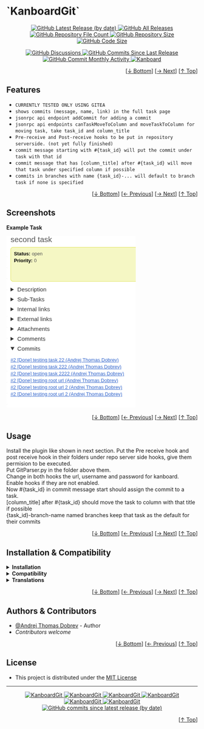 <h1 name="user-content-readme-top">`KanboardGit`</h1>
<p align="center">
    <a href="https://github.com/andrej2431/KanboardGit/releases">
        <img src="https://img.shields.io/github/v/release/andrej2431/KanboardGit?style=for-the-badge&color=brightgreen" alt="GitHub Latest Release (by date)" title="GitHub Latest Release (by date)">
    </a>
    <a href="https://github.com/andrej2431/KanboardGit/releases">
        <img src="https://img.shields.io/github/downloads/andrej2431/KanboardGit/total?style=for-the-badge&color=orange" alt="GitHub All Releases" title="GitHub All Downloads">
    </a>
    <a href="https://github.com/andrej2431/KanboardGit/releases">
        <img src="https://img.shields.io/github/directory-file-count/andrej2431/KanboardGit?style=for-the-badge&color=orange" alt="GitHub Repository File Count" title="GitHub Repository File Count">
    </a>
    <a href="https://github.com/andrej2431/KanboardGit/releases">
        <img src="https://img.shields.io/github/repo-size/andrej2431/KanboardGit?style=for-the-badge&color=orange" alt="GitHub Repository Size" title="GitHub Repository Size">
    </a>
    <a href="https://github.com/andrej2431/KanboardGit/releases">
        <img src="https://img.shields.io/github/languages/code-size/andrej2431/KanboardGit?style=for-the-badge&color=orange" alt="GitHub Code Size" title="GitHub Code Size">
    </a>
</p>
<p align="center">
    <a href="https://github.com/andrej2431/KanboardGit/discussions">
        <img src="https://img.shields.io/github/discussions/andrej2431/KanboardGit?style=for-the-badge&color=blue" alt="GitHub Discussions" title="Read Discussions">
    </a>
    <a href="https://github.com/andrej2431/KanboardGit/compare">
        <img src="https://img.shields.io/github/commits-since/andrej2431/KanboardGit/latest?include_prereleases&style=for-the-badge&color=blue" alt="GitHub Commits Since Last Release" title="GitHub Commits Since Last Release">
    </a>
    <a href="https://github.com/andrej2431/KanboardGit/compare">
        <img src="https://img.shields.io/github/commit-activity/m/andrej2431/KanboardGit?style=for-the-badge&color=blue" alt="GitHub Commit Monthly Activity" title="GitHub Commit Monthly Activity">
    </a>
    <a href="https://github.com/kanboard/kanboard" title="Kanboard - Kanban Project Management Software">
        <img src="https://img.shields.io/badge/Plugin%20for-kanboard-D40000?style=for-the-badge&labelColor=000000" alt="Kanboard">
    </a>
</p>


<p align="right">[<a href="#user-content-readme-bottom">&#8595; Bottom</a>] [<a href="#screenshots">&#8594; Next</a>] [<a href="#user-content-readme-top">&#8593; Top</a>]</p>

## Features
- `CURRENTLY TESTED ONLY USING GITEA`
- `shows commits (message, name, link) in the full task page`
- `jsonrpc api endpoint addCommit for adding a commit`
- `jsonrpc api endpoints canTaskMoveToColumn and moveTaskToColumn for moving task, take task_id and column_title`
- `Pre-receive and Post-receive hooks to be put in repository serverside. (not yet fully finished)`
- `commit message starting with #{task_id} will put the commit under task with that id`
- `commit message that has [column_title] after #{task_id} will move that task under specified column if possible`
- `commits in branches with name {task_id}-... will default to branch task if none is specified`


<p align="right">[<a href="#user-content-readme-bottom">&#8595; Bottom</a>] [<a href="#features">&#8592; Previous</a>] [<a href="#usage">&#8594; Next</a>] [<a href="#user-content-readme-top">&#8593; Top</a>]</p>

## Screenshots

**Example Task**  

![Example Task](/Assets/example_task.png "Read Screenshot Name")


<p align="right">[<a href="#user-content-readme-bottom">&#8595; Bottom</a>] [<a href="#features">&#8592; Previous</a>] [<a href="#installation--compatibility">&#8594; Next</a>] [<a href="#user-content-readme-top">&#8593; Top</a>]</p>

## Usage
Install the plugin like shown in next section.
Put the Pre receive hook and post receive hook in their folders under repo server side hooks, give them permision to be executed.  
Put GitParser.py in the folder above them.  
Change in both hooks the url, username and password for kanboard.  
Enable hooks if they are not enabled.  
Now #{task_id} in commit message start should assign the commit to a task.   
\[column_title\] after #{task_id} should move the task to column with that title if possible  
{task_id}-branch-name named branches keep that task as the default for their commits  

<p align="right">[<a href="#user-content-readme-bottom">&#8595; Bottom</a>] [<a href="#screenshots">&#8592; Previous</a>] [<a href="#authors--contributors">&#8594; Next</a>] [<a href="#user-content-readme-top">&#8593; Top</a>]</p>

## Installation & Compatibility

<details>
    <summary><strong>Installation</strong></summary>

- Install via the **[Kanboard](https://github.com/kanboard/kanboard "Kanboard - Kanban Project Management Software") Plugin Directory** or see [INSTALL.md](../master/INSTALL.md)
- Read the full [**Changelog**](../master/changelog.md "See changes") to see the latest updates

</details>
<details>
    <summary><strong>Compatibility</strong></summary>

- Requires [Kanboard](https://github.com/kanboard/kanboard "Kanboard - Kanban Project Management Software") ≥`1.2.20`
- **Other Plugins & Action Plugins**
  - _No known issues_
- **Core Files & Templates**
  - `01` Template override
  - _No database changes_

</details>
<details>
    <summary><strong>Translations</strong></summary>

- _Starter template available_

</details>

<p align="right">[<a href="#user-content-readme-bottom">&#8595; Bottom</a>] [<a href="#usage">&#8592; Previous</a>] [<a href="#license">&#8594; Next</a>] [<a href="#user-content-readme-top">&#8593; Top</a>]</p>

## Authors & Contributors

- [@Andrej Thomas Dobrev](https://github.com/andrej2431) - Author
- _Contributors welcome_

<p align="right">[<a href="#user-content-readme-bottom">&#8595; Bottom</a>] [<a href="#installation--compatibility">&#8592; Previous</a>] [<a href="#user-content-readme-top">&#8593; Top</a>]</p>

## License

- This project is distributed under the [MIT License](../master/LICENSE "Read The MIT license")

---

<p align="center">
    <a href="https://github.com/andrej2431/KanboardGit/stargazers" title="View Stargazers">
        <img src="https://img.shields.io/github/stars/andrej2431/KanboardGit?logo=github&style=flat-square" alt="KanboardGit">
    </a>
    <a href="https://github.com/andrej2431/KanboardGit/forks" title="See Forks">
        <img src="https://img.shields.io/github/forks/andrej2431/KanboardGit?logo=github&style=flat-square" alt="KanboardGit">
    </a>
    <a href="https://github.com/andrej2431/KanboardGit/blob/master/LICENSE" title="Read License">
        <img src="https://img.shields.io/github/license/andrej2431/KanboardGit?style=flat-square" alt="KanboardGit">
    </a>
    <a href="https://github.com/andrej2431/KanboardGit/issues" title="Open Issues">
        <img src="https://img.shields.io/github/issues-raw/andrej2431/KanboardGit?style=flat-square" alt="KanboardGit">
    </a>
    <a href="https://github.com/andrej2431/KanboardGit/issues?q=is%3Aissue+is%3Aclosed" title="Closed Issues">
        <img src="https://img.shields.io/github/issues-closed/andrej2431/KanboardGit?style=flat-square" alt="KanboardGit">
    </a>
    <a href="https://github.com/andrej2431/KanboardGit/discussions" title="Read Discussions">
        <img src="https://img.shields.io/github/discussions/andrej2431/KanboardGit?style=flat-square" alt="KanboardGit">
    </a>
    <a href="https://github.com/andrej2431/KanboardGit/compare/" title="Latest Commits">
        <img alt="GitHub commits since latest release (by date)" src="https://img.shields.io/github/commits-since/andrej2431/KanboardGit/latest?style=flat-square">
    </a>
</p>
<p align="right">[<a href="#user-content-readme-top">&#8593; Top</a>]</p>
<a name="user-content-readme-bottom"></a>
